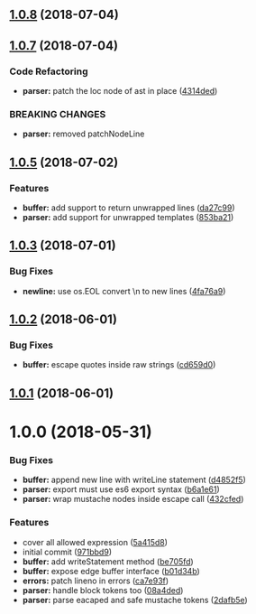 <a name="1.0.8"></a>
## [1.0.8](https://github.com/poppinss/edge-parser/compare/v1.0.7...v1.0.8) (2018-07-04)



<a name="1.0.7"></a>
## [1.0.7](https://github.com/poppinss/edge-parser/compare/v1.0.6...v1.0.7) (2018-07-04)


### Code Refactoring

* **parser:** patch the loc node of ast in place ([4314ded](https://github.com/poppinss/edge-parser/commit/4314ded))


### BREAKING CHANGES

* **parser:** removed patchNodeLine



<a name="1.0.5"></a>
## [1.0.5](https://github.com/poppinss/edge-parser/compare/v1.0.4...v1.0.5) (2018-07-02)


### Features

* **buffer:** add support to return unwrapped lines ([da27c99](https://github.com/poppinss/edge-parser/commit/da27c99))
* **parser:** add support for unwrapped templates ([853ba21](https://github.com/poppinss/edge-parser/commit/853ba21))



<a name="1.0.3"></a>
## [1.0.3](https://github.com/poppinss/edge-parser/compare/v1.0.2...v1.0.3) (2018-07-01)


### Bug Fixes

* **newline:** use os.EOL convert \n to new lines ([4fa76a9](https://github.com/poppinss/edge-parser/commit/4fa76a9))



<a name="1.0.2"></a>
## [1.0.2](https://github.com/poppinss/edge-parser/compare/v1.0.0...v1.0.2) (2018-06-01)


### Bug Fixes

* **buffer:** escape quotes inside raw strings ([cd659d0](https://github.com/poppinss/edge-parser/commit/cd659d0))



<a name="1.0.1"></a>
## [1.0.1](https://github.com/poppinss/edge-parser/compare/v1.0.0...v1.0.1) (2018-06-01)



<a name="1.0.0"></a>
# 1.0.0 (2018-05-31)


### Bug Fixes

* **buffer:** append new line with writeLine statement ([d4852f5](https://github.com/poppinss/edge-parser/commit/d4852f5))
* **parser:** export must use es6 export syntax ([b6a1e61](https://github.com/poppinss/edge-parser/commit/b6a1e61))
* **parser:** wrap mustache nodes inside escape call ([432cfed](https://github.com/poppinss/edge-parser/commit/432cfed))


### Features

* cover all allowed expression ([5a415d8](https://github.com/poppinss/edge-parser/commit/5a415d8))
* initial commit ([971bbd9](https://github.com/poppinss/edge-parser/commit/971bbd9))
* **buffer:** add writeStatement method ([be705fd](https://github.com/poppinss/edge-parser/commit/be705fd))
* **buffer:** expose edge buffer interface ([b01d34b](https://github.com/poppinss/edge-parser/commit/b01d34b))
* **errors:** patch lineno in errors ([ca7e93f](https://github.com/poppinss/edge-parser/commit/ca7e93f))
* **parser:** handle block tokens too ([08a4ded](https://github.com/poppinss/edge-parser/commit/08a4ded))
* **parser:** parse eacaped and safe mustache tokens ([2dafb5e](https://github.com/poppinss/edge-parser/commit/2dafb5e))



